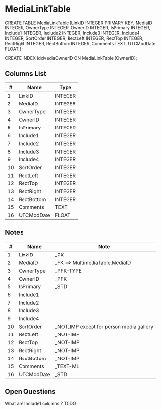 # MediaLinkTable

CREATE TABLE MediaLinkTable (LinkID INTEGER PRIMARY KEY, MediaID INTEGER, OwnerType INTEGER, OwnerID INTEGER, IsPrimary INTEGER, Include1 INTEGER, Include2 INTEGER, Include3 INTEGER, Include4 INTEGER, SortOrder INTEGER, RectLeft INTEGER, RectTop INTEGER, RectRight INTEGER, RectBottom INTEGER, Comments TEXT, UTCModDate FLOAT );

CREATE INDEX idxMediaOwnerID ON MediaLinkTable (OwnerID);

## Columns List

| #  | Name          | Type      |
|----|---------------|-----------|
| 1  | LinkID        | INTEGER   |
| 2  | MediaID       | INTEGER   |
| 3  | OwnerType     | INTEGER   |
| 4  | OwnerID       | INTEGER   |
| 5  | IsPrimary     | INTEGER   |
| 6  | Include1      | INTEGER   |
| 7  | Include2      | INTEGER   |
| 8  | Include3      | INTEGER   |
| 9  | Include4      | INTEGER   |
| 10 | SortOrder     | INTEGER   |
| 11 | RectLeft      | INTEGER   |
| 12 | RectTop       | INTEGER   |
| 13 | RectRight     | INTEGER   |
| 14 | RectBottom    | INTEGER   |
| 15 | Comments      | TEXT      |
| 16 | UTCModDate    | FLOAT     |

## Notes

| #  | Name          | Note      |
|----|---------------|-----------|
| 1  | LinkID        | _PK
| 2  | MediaID       | _FK ==> MultimediaTable.MediaID
| 3  | OwnerType     | _PFK-TYPE
| 4  | OwnerID       | _PFK
| 5  | IsPrimary     | _STD
| 6  | Include1      | 
| 7  | Include2      | 
| 8  | Include3      | 
| 9  | Include4      | 
| 10 | SortOrder     | _NOT_IMP except for person media gallery
| 11 | RectLeft      | _NOT-IMP
| 12 | RectTop       | _NOT-IMP
| 13 | RectRight     | _NOT-IMP
| 14 | RectBottom    | _NOT-IMP
| 15 | Comments      | _TEXT-ML
| 16 | UTCModDate    | _STD



## Open Questions

What are Include1  columns ?  TODO


